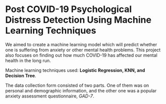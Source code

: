 # Post COVID-19 Psychological Distress Detection Using Machine Learning Techniques

We aimed to create a machine learning model which will predict
whether one is suffering from anxiety or other mental health problems. This project also focuses
on finding out how much COVID-19 has affected our mental health in the long
run.

Machine learning techniques used: **Logistic Regression, KNN, and Decision Tree**.

The data collection form consisted of two parts. One of them was on personal and demographic information, and the other one was a popular anxiety
assessment questionnaire, _GAD-7_.
